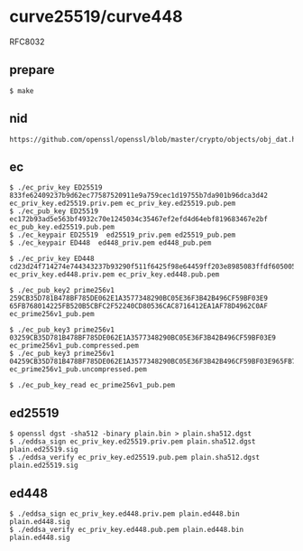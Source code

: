 # curve25519/curve448

RFC8032 

## prepare

    $ make

## nid

    https://github.com/openssl/openssl/blob/master/crypto/objects/obj_dat.h

## ec

    $ ./ec_priv_key ED25519 833fe62409237b9d62ec77587520911e9a759cec1d19755b7da901b96dca3d42 ec_priv_key.ed25519.priv.pem ec_priv_key.ed25519.pub.pem 
    $ ./ec_pub_key ED25519  ec172b93ad5e563bf4932c70e1245034c35467ef2efd4d64ebf819683467e2bf ec_pub_key.ed25519.pub.pem 
    $ ./ec_keypair ED25519  ed25519_priv.pem ed25519_pub.pem
    $ ./ec_keypair ED448  ed448_priv.pem ed448_pub.pem

    $ ./ec_priv_key ED448 cd23d24f714274e744343237b93290f511f6425f98e64459ff203e8985083ffdf60500553abc0e05cd02184bdb89c4ccd67e187951267eb328 ec_priv_key.ed448.priv.pem ec_priv_key.ed448.pub.pem
    
    $ ./ec_pub_key2 prime256v1 259CB35D781B478BF785DE062E1A3577348290BC05E36F3B42B496CF59BF03E9 65FB768014225FB520B5CBFC2F52240CD80536CAC8716412EA1AF78D4962C0AF ec_prime256v1_pub.pem

    $ ./ec_pub_key3 prime256v1 03259CB35D781B478BF785DE062E1A3577348290BC05E36F3B42B496CF59BF03E9 ec_prime256v1_pub.compressed.pem
    $ ./ec_pub_key3 prime256v1 04259CB35D781B478BF785DE062E1A3577348290BC05E36F3B42B496CF59BF03E965FB768014225FB520B5CBFC2F52240CD80536CAC8716412EA1AF78D4962C0AF ec_prime256v1_pub.uncompressed.pem
    
    $ ./ec_pub_key_read ec_prime256v1_pub.pem

## ed25519

    $ openssl dgst -sha512 -binary plain.bin > plain.sha512.dgst
    $ ./eddsa_sign ec_priv_key.ed25519.priv.pem plain.sha512.dgst plain.ed25519.sig
    $ ./eddsa_verify ec_priv_key.ed25519.pub.pem plain.sha512.dgst plain.ed25519.sig    

## ed448
    
    $ ./eddsa_sign ec_priv_key.ed448.priv.pem plain.ed448.bin plain.ed448.sig
    $ ./eddsa_verify ec_priv_key.ed448.pub.pem plain.ed448.bin plain.ed448.sig    
    
